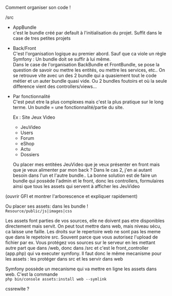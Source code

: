 Comment organiser son code !
  
/src

- AppBundle  
    c'est le bundle créé par default à l'initialisation du projet. Suffit dans le case de tres petites projets
- Back/Front  
    C'est l'organisation logique au premier abord. Sauf que ca viole un règle Symfony : Un bundle doit se suffir à lui même.  
    Dans le case de l'organisation BackBundle et FrontBundle, se pose la question de savoir ou mettre les entités, ou mettre les services, etc.. On se retrouve vite avec un des 2 bundle qui a quasiement tout le code métier et un auter bundle quasi vide. Ou 2 bundles foutoirs et où la seule difference vient des controllers/views...
- Par fonctionnalité  
    C'est peut etre la plus complexes mais c'est la plus pratique sur le long terme. Un bundle = une fonctionnalité/partie du site.
    
    Ex : Site Jeux Video  
    - JeuVideo
    - Users
    - Forum
    - eShop
    - Actu
    - Dossiers
      
    Ou placer mes entitées JeuVideo que je veux présenter en front mais que je veux alimenter par mon back ?
    Dans le cas 2, j'en ai autant besoin dans l'un et l'autre bundle..
    La bonne solution est de faire un bundle qui possède l'admin et le front, donc les controllers, formulaires ainsi que tous les assets qui servent à afficher les JeuVideo
    
    
(ouvrir GFI et montrer l'arborescence et expliquer rapidement)


Ou placer ses assets: dans les bundle !  
`Resource/public/js|images|css`  

Les assets font parties de vos sources, elle ne doivent pas etre disponibles directement mais servit.
On peut tout mettre dans web, mais niveau sécu, ca laisse une faille. Les droits sur le repertoire web ne sont pas les meme que dans le repetoire src. Souvent parce que vous autorisez l'upload de fichier par ex.
Vous protégez vos sources sur le serveur en les mettant autre part que dans /web, donc dans /src et c'est le front_controller (app.php) qui va executer symfony. Il faut donc le même mecanisme pour les assets : les protéger dans src et les servir dans web

Symfony possède un mecanisme qui va mettre en ligne les assets dans web. C'est la commande  
`php bin/console assets:install web --symlink`


cssrewite ?